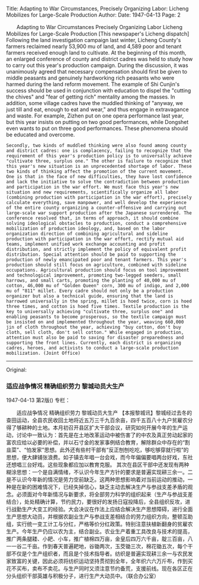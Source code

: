 Title: Adapting to War Circumstances, Precisely Organizing Labor: Licheng Mobilizes for Large-Scale Production
Author:
Date: 1947-04-13
Page: 2

　　Adapting to War Circumstances
    Precisely Organizing Labor
    Licheng Mobilizes for Large-Scale Production
    [This newspaper's Licheng dispatch] Following the land investigation campaign last winter, Licheng County's farmers reclaimed nearly 53,900 mu of land, and 4,589 poor and tenant farmers received enough land to cultivate. At the beginning of this month, an enlarged conference of county and district cadres was held to study how to carry out this year's production campaign. During the discussion, it was unanimously agreed that necessary compensation should first be given to middle peasants and genuinely hardworking rich peasants who were harmed during the land reform movement. The example of Shi Cunjin's success should be used in conjunction with education to dispel the "cutting the chives" and "fear of getting rich" mentality among the masses. In addition, some village cadres have the muddled thinking of "anyway, we just till and eat, enough to eat and wear," and thus engage in extravagance and waste. For example, Zizhen put on one opera performance last year, but this year insists on putting on two good performances, while Dongshet even wants to put on three good performances. These phenomena should be educated and overcome.

    Secondly, two kinds of muddled thinking were also found among county and district cadres: one is complacency, failing to recognize that the requirement of this year's production policy is to universally achieve "cultivate three, surplus one." The other is failure to recognize that this year's new situation is an unprecedented shortage of labor. These two kinds of thinking affect the promotion of the current movement. One is that in the face of new difficulties, they have lost confidence and lack the initiative to solve the contradiction between production and participation in the war effort. We must face this year's new situation and new requirements, scientifically organize all labor (combining production with participation in the war effort), precisely calculate everything, save manpower, and well develop the experience of the entire county organizing a counter-offensive and carrying out large-scale war support production after the Japanese surrendered. The conference resolved that, in terms of approach, it should combine solving ideological obstacles to production, conduct a comprehensive mobilization of production ideology, and, based on the labor organization direction of combining agricultural and sideline production with participation in the war effort, rectify mutual aid teams, implement unified work exchange accounting and profit distribution, and strictly implement the policy of equivalent profit distribution. Special attention should be paid to supporting the production of newly emancipated poor and tenant farmers. This year's production should still focus on agriculture, combined with sideline occupations. Agricultural production should focus on tool improvement and technological improvement, promoting two-legged seeders, small harrows, and small carts, promoting the planting of 40,000 mu of cotton, 46,000 mu of "Golden Queen" corn, 300 mu of indigo, and 2,000 mu of "811" millet. Every cadre should not only be a production organizer but also a technical guide, ensuring that the land is harrowed universally in the spring, millet is hoed twice, corn is hoed three times, and cotton is hoed five times. Textile production is the key to universally achieving "cultivate three, surplus one" and enabling peasants to become prosperous, so the textile campaign must be insisted on and implemented throughout the year, weaving 660,000 jin of cloth throughout the year, achieving "buy cotton, don't buy cloth, sell cloth, don't sell cotton." While engaged in production, attention must also be paid to saving for disaster preparedness and supporting the front lines. Currently, each district is organizing cadres, heroes, and activists to conduct a large-scale production mobilization. (Joint Office)



<hr /> 

Original: 


### 适应战争情况  精确组织劳力  黎城动员大生产

1947-04-13
第2版()
专栏：

　　适应战争情况
    精确组织劳力
    黎城动员大生产
    【本报黎城讯】黎城经过去冬的查田运动，全县农民收回土地将近五万三千九百余亩，四千五百八十九户贫雇农分得了够耕种的土地。本月初召开县区扩大干部会议，研究如何开展今年的生产运动，讨论中一致认为：首先是在土地改革运动中被伤害了的中农及真正劳动起家的富农应给以必要的补偿，并以石寸金的发家事例结合教育，解除群众中存在的“割韭菜”、“怕发家”思想。此外还有些村干部有“反正刨刨吃吃，够吃够穿就行啦”的思想，便大肆铺张浪费。如子镇去年唱一台会戏，而今年偏偏要唱两台好戏，东社还想唱三台好戏。这些现象都应加以教育克服。
    其次在县区干部中还发现有两种糊涂思想：一个是自满情绪，不认识今年生产方针的要求是普遍实现耕三余一。二是不认识今年新的情况是劳力空前缺乏。这两种思想影响着对当前运动的推动，一种是在新的困难情况下，已经失掉信心，缺乏主动去解决生产与参战支差矛盾的观念。必须面对今年新情况与新要求，将全部劳力科学的组织起来（生产与参战支差结合），处处精确计算，节约民力，要很好的发扬日寇投降后，全县组织反攻，进行战勤生产大变工的经验。大会决议在作法上应结合解决生产思想障碍，进行全面生产思想大动员，并根据农副业生产与参战支差相结合的劳力组织方向，整顿互助组，实行统一变工计工与分红，严格等价分红政策。特别注意扶植新翻身的贫雇农生产。今年生产仍应以农为主，结合副业。农业生产着重工具改良与技术的提高，推广两条腿耧、小耙、小车，推广植棉四万亩，金皇后四万六千亩，靛三百亩，八一一谷二千亩。作到春天普遍耙地，谷锄两次，玉茭锄三次，棉花锄五次，每个干部不仅是个生产组织者，而且是个技术指导者。纺织是普遍实现耕三余一与农民发家致富的关键，因此必须将纺织运动坚持贯彻到全年，全年织六六万斤布，作到买花不买布，卖布不卖花。与生产同时又须注意节约备荒，支援前线。现在各区正在分头组织干部英雄与积极分子，进行生产大动员中。（联合办公室）
